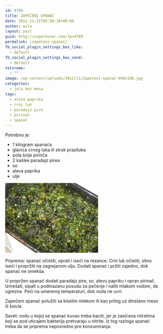 ```yaml
---
id: 4789
title: ZAPEČENI SPANAĆ
date: 2012-11-21T06:58:18+00:00
author: mila
layout: post
guid: http://superkuvar.com/?p=4789
permalink: /zapečeni-spanać/
fb_social_plugin_settings_box_like:
  - default
fb_social_plugin_settings_box_send:
  - default
totvreme:
  - ""
image: /wp-content/uploads/2012/11/Zapečeni-spanać-940x198.jpg
categories:
  - jela bez mesa
tags:
  - aleva paprika
  - crni luk
  - paradajz pire
  - pirinač
  - spanać
---
```

Potrebno je:

  * 1 kilogram spanaća
  * glavica crnog luka ili struk praziluka
  * pola šolje pirinča
  * 2 kašike paradajz pirea
  * so
  * aleva paprika
  * ulje

<img class="alignnone size-medium wp-image-4790" title="Zapečeni spanać" src="/wp-content/uploads/2012/11/Zapečeni-spanać-300x225.jpg" alt="" width="300" height="225" /> 

Priprema: spanać očistiti, oprati i iseći na rezance. Crni luk očistiti, sitno iseći i propržiti na zagrejanom ulju. Dodati spanać i pržiti zajedno, dok spanać ne omekša.

U propržen spanać dodati paradajz pire, so, alevu papriku i opran pirinač. Izmešati, sipati u podmazanu posudu za pečenje i naliti mlakom vodom, da ogrezne. Peći na umerenoj temperaturi, dok voda ne uvri.

Zapečeni spanać polužiti sa kiselim mlekom ili kao prilog uz dinstano meso ili šnicle.

Savet: vodu u kojoj se spanać kuvao treba baciti, jer je zasićena nitratima koji se pod uticajem bakterija pretvaraju u nitrite. Iz tog razloga spanać treba da se priprema neposredno pre konzumiranja.